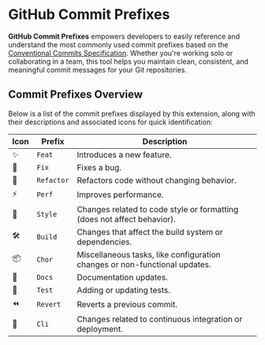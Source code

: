 # GitHub Commit Prefixes

**GitHub Commit Prefixes** empowers developers to easily reference and understand the most commonly used commit prefixes based on the [Conventional Commits Specification](https://www.conventionalcommits.org/en/v1.0.0/). Whether you're working solo or collaborating in a team, this tool helps you maintain clean, consistent, and meaningful commit messages for your Git repositories.

## Commit Prefixes Overview

Below is a list of the commit prefixes displayed by this extension, along with their descriptions and associated icons for quick identification:

| **Icon** | **Prefix** | **Description**                                                            |
| -------- | ---------- | -------------------------------------------------------------------------- |
| ✨       | `Feat`     | Introduces a new feature.                                                  |
| 🐛       | `Fix`      | Fixes a bug.                                                               |
| 🔧       | `Refactor` | Refactors code without changing behavior.                                  |
| ⚡       | `Perf`     | Improves performance.                                                      |
| 🎨       | `Style`    | Changes related to code style or formatting (does not affect behavior).    |
| 🛠       | `Build`    | Changes that affect the build system or dependencies.                      |
| 📦       | `Chor`     | Miscellaneous tasks, like configuration changes or non-functional updates. |
| 📝       | `Docs`     | Documentation updates.                                                     |
| 🧪       | `Test`     | Adding or updating tests.                                                  |
| ⏪       | `Revert`   | Reverts a previous commit.                                                 |
| 🚀       | `Cli`      | Changes related to continuous integration or deployment.                   |
